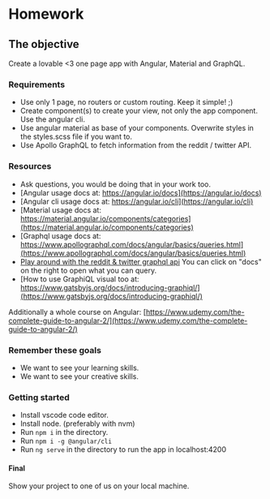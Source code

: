 # Homework

## The objective

Create a lovable <3 one page app with Angular, Material and GraphQL.

### Requirements

- Use only 1 page, no routers or custom routing. Keep it simple! ;)
- Create component(s) to create your view, not only the app component. Use the angular cli.
- Use angular material as base of your components. Overwrite styles in the styles.scss file if you want to.
- Use Apollo GraphQL to fetch information from the reddit / twitter API.

### Resources

- Ask questions, you would be doing that in your work too.
- [Angular usage docs at: https://angular.io/docs](https://angular.io/docs)
- [Angular cli usage docs at: https://angular.io/cli](https://angular.io/cli)
- [Material usage docs at: https://material.angular.io/components/categories](https://material.angular.io/components/categories)
- [Graphql usage docs at: https://www.apollographql.com/docs/angular/basics/queries.html](https://www.apollographql.com/docs/angular/basics/queries.html)
- [Play around with the reddit & twitter graphql api](<https://www.graphqlhub.com/playground?query=%23%20Hit%20the%20Play%20button%20above!%0A%23%20Hit%20%22Docs%22%20on%20the%20right%20to%20explore%20the%20API%0A%0A%7B%0A%20%20graphQLHub%0A%20%09reddit%20%7B%0A%20%20%20%20user(username%3A%20%22kn0thing%22)%20%7B%0A%20%20%20%20%20%20username%0A%20%20%20%20%20%20commentKarma%0A%20%20%20%20%20%20createdISO%0A%20%20%20%20%7D%0A%20%20%20%20subreddit(name%3A%20%22movies%22)%7B%0A%20%20%20%20%20%20newListings(limit%3A%202)%20%7B%0A%20%20%20%20%20%20%20%20title%0A%20%20%20%20%20%20%20%20comments%20%7B%0A%20%20%20%20%20%20%20%20%20%20body%0A%20%20%20%20%20%20%20%20%20%20author%20%7B%20%0A%20%20%20%20%20%20%20%20%20%20%20%20username%0A%20%20%20%20%20%20%20%20%20%20%09commentKarma%0A%20%20%20%20%20%20%20%20%20%20%7D%0A%20%20%20%20%20%20%20%20%7D%0A%20%20%20%20%20%20%7D%0A%20%20%20%20%7D%0A%20%20%7D%0A%7D>) You can click on "docs" on the right to open what you can query.
- [How to use GraphiQL visual too at: https://www.gatsbyjs.org/docs/introducing-graphiql/](https://www.gatsbyjs.org/docs/introducing-graphiql/)

Additionally a whole course on Angular: [https://www.udemy.com/the-complete-guide-to-angular-2/](https://www.udemy.com/the-complete-guide-to-angular-2/)

### Remember these goals

- We want to see your learning skills.
- We want to see your creative skills.

### Getting started

- Install vscode code editor.
- Install node. (preferably with nvm)
- Run `npm i` in the directory.
- Run `npm i -g @angular/cli`
- Run `ng serve` in the directory to run the app in localhost:4200

#### Final

Show your project to one of us on your local machine.

